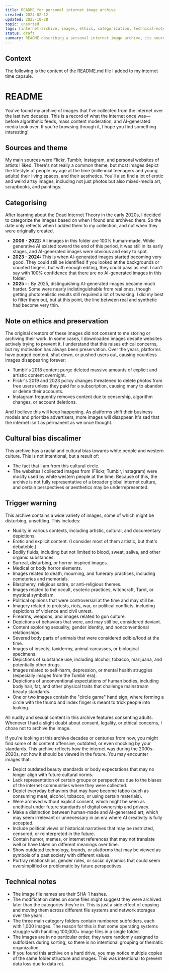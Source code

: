 ```yaml
---
title: README for personal internet image archive
created: 2024-02-12
updated: 2025-10-28
topic: unsorted
tags: [internet-archive, images, ethics, categorization, technical-notes]
status: draft
summary: README describing a personal internet image archive, its sources, date-based categorization, ethical considerations, and technical organization details.
---
```


## Context

The following is the content of the README.md file I added to my internet time capsule.

# README

You've found my archive of images that I've collected from the internet over the last two decades. This is a record of what the internet once was—before algorithmic feeds, mass content moderation, and AI-generated media took over. If you're browsing through it, I hope you find something interesting!

## Sources and theme

My main sources were Flickr, Tumblr, Instagram, and personal websites of artists I liked. There's not really a common theme, but most images depict the lifestyle of people my age at the time (millennial teenagers and young adults) their living spaces, and their aesthetics. You'll also find a lot of erotic and weird artsy images, including not just photos but also mixed-media art, scrapbooks, and paintings.

## Categorising

After learning about the Dead Internet Theory in the early 2020s, I decided to categorize the images based on when I found and archived them. So the date only reflects when I added them to my collection, and not when they were originally created.

- **2006 - 2022:** All images in this folder are 100% human-made. While generative AI existed toward the end of this period, it was still in its early stages, and AI-generated images were obvious and easy to spot.
- **2023 - 2024:** This is when AI-generated images started becoming very good. They could still be identified if you looked at the backgrounds or counted fingers, but with enough editing, they could pass as real. I can't say with 100% confidence that there are no AI-generated images in this folder.
- **2025 - :** By 2025, distinguishing AI-generated images became much harder. Some were nearly indistinguishable from real ones, though getting photorealistic results still required a lot of tweaking. I did my best to filter them out, but at this point, the line between real and synthetic had become very thin.

## Note on ethics and preservation

The original creators of these images did not consent to me storing or archiving their work. In some cases, I downloaded images despite websites actively trying to prevent it. I understand that this raises ethical concerns, but my motivation has always been preservation. Over the years, platforms have purged content, shut down, or pushed users out, causing countless images disappearing forever:
- Tumblr's 2018 content purge deleted massive amounts of explicit and artistic content overnight.
- Flickr's 2019 and 2023 policy changes threatened to delete photos from free users unless they paid for a subscription, causing many to abandon or delete their accounts.
- Instagram frequently removes content due to censorship, algorithm changes, or account deletions.

And I believe this will keep happening. As platforms shift their business models and prioritize advertisers, more images will disappear. It's sad that the internet isn't as permanent as we once thought.

## Cultural bias discalimer

This archive has a racial and cultural bias towards white people and western culture. This is not intentional, but a result of:
- The fact that I am from this cultural circle.
- The websites I collected images from (Flickr, Tumblr, Instagram) were moslty used by white western people at the time.
Because of this, the archive is not fully representative of a broader global internet culture, and certain perspectives or aesthetics may be underrepresented.

## Trigger warning

This archive contains a wide variety of images, some of which might be disturbing, unsettling. This includes:
- Nudity in various contexts, including artistic, cultural, and documentary depictions.
- Erotic and explicit content. (I consider most of them artistic, but that's debateble.)
- Bodily fluids, including but not limited to blood, sweat, saliva, and other organic substances.
- Surreal, disturbing, or horror-inspired images.
- Medical or body horror elements.
- Images related to death, mourning, and funerary practices, including cemeteries and memorials.
- Blasphemy, religious satire, or anti-religious themes.
- Images related to the occult, esoteric practices, witchcraft, Tarot, or mystical symbolism.
- Political opinions that were controversial at the time and may still be.
- Imagery related to protests, riots, war, or political conflicts, including depictions of violence and civil unrest.
- Firearms, weapons, and images related to gun culture.
- Depictions of behaviors that were, and may still be, considered deviant.
- Content exploring sexuality, gender identity, and nonconventional relationships.
- Severed body parts of animals that were considered edible/food at the time.
- Images of insects, taxidermy, animal carcasses, or biological specimens.
- Depictions of substance use, including alcohol, tobacco, marijuana, and potentially other drugs.
- Images related to self-harm, depression, or mental health struggles (especially images from the Tumblr era).
- Depictions of unconventional expectations of human bodies, including body hair, fat, and other physical traits that challenge mainstream beauty standards.
- One or two images contain the "circle game" hand sign, where forming a circle with the thumb and index finger is meant to trick people into looking.

All nudity and sexual content in this archive features consenting adults. Whenever I had a slight doubt about consent, legality, or ethical concerns, I chose not to archive the image.

If you're looking at this archive decades or centuries from now, you might find some of its content offensive, outdated, or even shocking by your standards. This archive reflects how the internet was during the 2000s–2020s, not how it should be viewed in the future. You may encounter images that:
- Depict outdated beauty standards or body expectations that may no longer align with future cultural norms.
- Lack representation of certain groups or perspectives due to the biases of the internet communities where they were collected.
- Depict everyday behaviors that may have become taboo (such as consuming meat, alcohol, tobacco, or using certain materials).
- Were archived without explicit consent, which might be seen as unethical under future standards of digital ownership and privacy.
- Make a distinction between human-made and AI-generated art, which may seem irrelevant or unnecessary in an era where AI creativity is fully accepted.
- Include political views or historical narratives that may be restricted, censored, or reinterpreted in the future.
- Contain humor, memes, or internet references that may not translate well or have taken on different meanings over time.
- Show outdated technology, brands, or platforms that may be viewed as symbols of a past society with different values.
- Portray relationships, gender roles, or social dynamics that could seem oversimplified or problematic by future perspectives.

## Technical notes

- The image file names are their SHA-1 hashes.
- The modification dates on some files might suggest they were archived later than the categories they're in. This is just a side effect of copying and moving them across different file systems and network storages over the years.
- The three main category folders contain numbered subfolders, each with 1,000 images. The reason for this is that some operating systems struggle with handling 100,000+ image files in a single folder.
- The images are in no particular order, they were randomly assigned to subfolders during sorting, so there is no intentional grouping or thematic organization.
- If you found this archive on a hard drive, you may notice multiple copies of the same folder structure and images. This was intentional to prevent data loss due to data rot.
